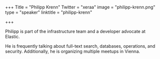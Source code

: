 +++
Title = "Philipp Krenn"
Twitter = "xeraa"
image = "philipp-krenn.png"
type = "speaker"
linktitle = "philipp-krenn"

+++

Philipp is part of the infrastructure team and a developer advocate at Elastic. 

He is frequently talking about full-text search, databases, operations, and security. Additionally, he is organizing multiple meetups in Vienna.